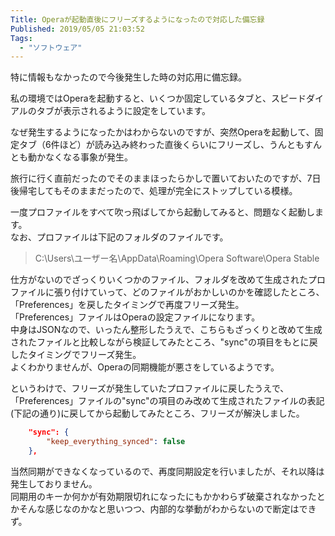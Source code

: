 ```yaml
---
Title: Operaが起動直後にフリーズするようになったので対応した備忘録
Published: 2019/05/05 21:03:52
Tags:
  - "ソフトウェア"
---
```

特に情報もなかったので今後発生した時の対応用に備忘録。  





私の環境ではOperaを起動すると、いくつか固定しているタブと、スピードダイアルのタブが表示されるように設定をしています。  

なぜ発生するようになったかはわからないのですが、突然Operaを起動して、固定タブ（6件ほど）が読み込み終わった直後くらいにフリーズし、うんともすんとも動かなくなる事象が発生。  

旅行に行く直前だったのでそのままほったらかしで置いておいたのですが、7日後帰宅してもそのままだったので、処理が完全にストップしている模様。  

一度プロファイルをすべて吹っ飛ばしてから起動してみると、問題なく起動します。  
なお、プロファイルは下記のフォルダのファイルです。  

> C:\Users\ユーザー名\AppData\Roaming\Opera Software\Opera Stable  

仕方がないのでざっくりいくつかのファイル、フォルダを改めて生成されたプロファイルに張り付けていって、どのファイルがおかしいのかを確認したところ、「Preferences」を戻したタイミングで再度フリーズ発生。  
「Preferences」ファイルはOperaの設定ファイルになります。  
中身はJSONなので、いったん整形したうえで、こちらもざっくりと改めて生成されたファイルと比較しながら検証してみたところ、"sync"の項目をもとに戻したタイミングでフリーズ発生。  
よくわかりませんが、Operaの同期機能が悪さをしているようです。  

というわけで、フリーズが発生していたプロファイルに戻したうえで、「Preferences」ファイルの"sync"の項目のみ改めて生成されたファイルの表記(下記の通り)に戻してから起動してみたところ、フリーズが解決しました。  
```json
    "sync": {  
        "keep_everything_synced": false  
    },  
```

当然同期ができなくなっているので、再度同期設定を行いましたが、それ以降は発生しておりません。  
同期用のキーか何かが有効期限切れになったにもかかわらず破棄されなかったとかそんな感じなのかなと思いつつ、内部的な挙動がわからないので断定はできず。  

